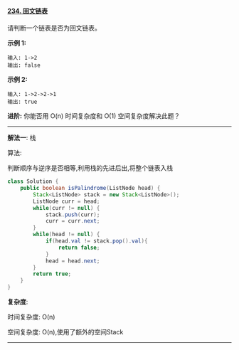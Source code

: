 #### [234. 回文链表](https://leetcode-cn.com/problems/palindrome-linked-list/)

请判断一个链表是否为回文链表。

**示例 1:**

```
输入: 1->2
输出: false
```

**示例 2:**

```
输入: 1->2->2->1
输出: true
```

**进阶:**
你能否用 O(n) 时间复杂度和 O(1) 空间复杂度解决此题？

---

**解法一**: 栈

算法:

判断顺序与逆序是否相等,利用栈的先进后出,将整个链表入栈

```Java
class Solution {
    public boolean isPalindrome(ListNode head) {
        Stack<ListNode> stack = new Stack<ListNode>();
        ListNode curr = head;
        while(curr != null) {
            stack.push(curr);
            curr = curr.next;
        }
        while(head != null) {
            if(head.val != stack.pop().val){
                return false;
            }
            head = head.next;
        }
        return true;
    }
}
```

**复杂度**:

时间复杂度: O(n)

空间复杂度: O(n),使用了额外的空间Stack

---
